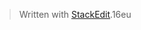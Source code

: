 


> Written with [StackEdit](https://stackedit.io/).16eu
<!--stackedit_data:
eyJoaXN0b3J5IjpbLTE4MTk1MTQzODVdfQ==
-->